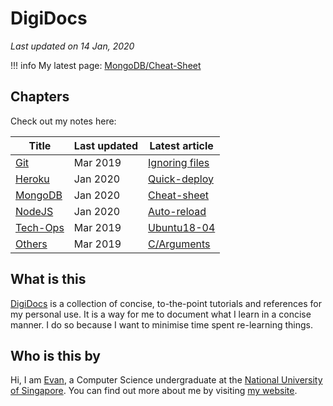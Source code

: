 # DigiDocs

*Last updated on 14 Jan, 2020*

!!! info
    My latest page: [MongoDB/Cheat-Sheet](mongodb/cheat-sheet.md)

## Chapters

Check out my notes here:

| Title                        | Last updated               | Latest article          |
| ---------------------------- | ------------------- | ---------------- |
| [Git](git/ignoring-files.md) | Mar 2019 | [Ignoring files](git/ignoring-files.md) |
| [Heroku](heroku/quick-deploy.md)    | Jan 2020 | [Quick-deploy](heroku/quick-deploy.md) |
| [MongoDB](mongodb/cheat-sheet.md)    | Jan 2020 | [Cheat-sheet](mongodb/cheat-sheet.md) |
| [NodeJS](nodejs/auto-reload.md)    | Jan 2020 | [Auto-reload](nodejs/auto-reload.md) |
| [Tech-Ops](tech-ops/ubuntu18-04.md)    | Mar 2019 | [Ubuntu18-04](tech-ops/ubuntu18-04.md) |
| [Others](c/arguments.md) | Mar 2019 | [C/Arguments](c/arguments.md) |

## What is this

[DigiDocs](https://digipie.github.io/digidocs/) is a collection of concise, to-the-point tutorials and references for my personal use. It is a way for me to document what I learn in a concise manner. I do so because I want to minimise time spent re-learning things.

## Who is this by

Hi, I am [Evan](http://www.evantay.com), a Computer Science undergraduate at the [National University of Singapore](https://www.comp.nus.edu.sg/). You can find out more about me by visiting [my website](http://www.evantay.com).
